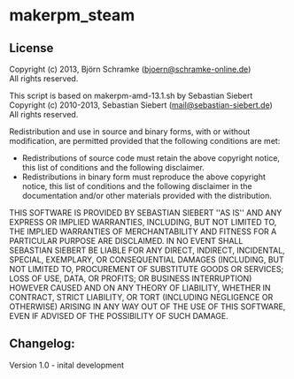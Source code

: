 makerpm_steam
====

## License
Copyright (c) 2013, Björn Schramke (bjoern@schramke-online.de)<br>
All rights reserved.

This script is based on makerpm-amd-13.1.sh by Sebastian Siebert<br/>
Copyright (c) 2010-2013, Sebastian Siebert (mail@sebastian-siebert.de)<br>
All rights reserved.

Redistribution and use in source and binary forms, with or without
modification, are permitted provided that the following conditions are met:
   * Redistributions of source code must retain the above copyright
     notice, this list of conditions and the following disclaimer.
   * Redistributions in binary form must reproduce the above copyright
     notice, this list of conditions and the following disclaimer in the
     documentation and/or other materials provided with the distribution.

THIS SOFTWARE IS PROVIDED BY SEBASTIAN SIEBERT ''AS IS'' AND ANY
EXPRESS OR IMPLIED WARRANTIES, INCLUDING, BUT NOT LIMITED TO, THE IMPLIED
WARRANTIES OF MERCHANTABILITY AND FITNESS FOR A PARTICULAR PURPOSE ARE
DISCLAIMED. IN NO EVENT SHALL SEBASTIAN SIEBERT BE LIABLE FOR ANY
DIRECT, INDIRECT, INCIDENTAL, SPECIAL, EXEMPLARY, OR CONSEQUENTIAL DAMAGES
(INCLUDING, BUT NOT LIMITED TO, PROCUREMENT OF SUBSTITUTE GOODS OR SERVICES;
LOSS OF USE, DATA, OR PROFITS; OR BUSINESS INTERRUPTION) HOWEVER CAUSED AND
ON ANY THEORY OF LIABILITY, WHETHER IN CONTRACT, STRICT LIABILITY, OR TORT
(INCLUDING NEGLIGENCE OR OTHERWISE) ARISING IN ANY WAY OUT OF THE USE OF THIS
SOFTWARE, EVEN IF ADVISED OF THE POSSIBILITY OF SUCH DAMAGE.

## Changelog:

Version 1.0  - inital development


